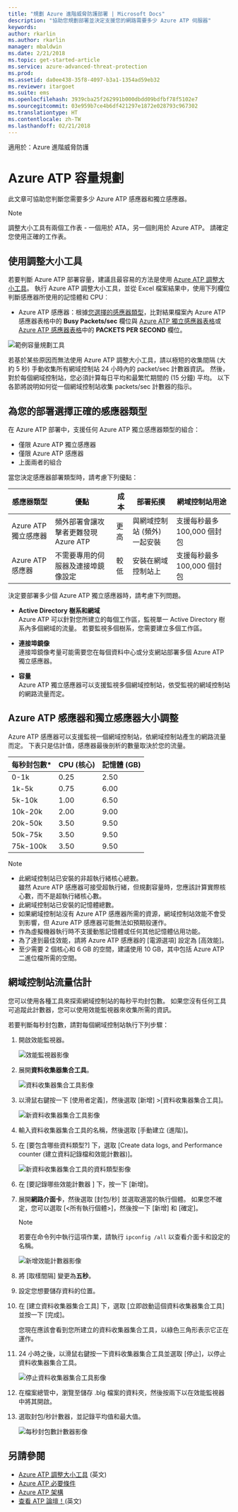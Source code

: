 ```yaml
---
title: "規劃 Azure 進階威脅防護部署 | Microsoft Docs"
description: "協助您規劃部署並決定支援您的網路需要多少 Azure ATP 伺服器"
keywords: 
author: rkarlin
ms.author: rkarlin
manager: mbaldwin
ms.date: 2/21/2018
ms.topic: get-started-article
ms.service: azure-advanced-threat-protection
ms.prod: 
ms.assetid: da0ee438-35f8-4097-b3a1-1354ad59eb32
ms.reviewer: itargoet
ms.suite: ems
ms.openlocfilehash: 3939cba25f262991b000dbdd09bdfbf78f5102e7
ms.sourcegitcommit: 03e959b7ce4b6df421297e1872e028793c967302
ms.translationtype: HT
ms.contentlocale: zh-TW
ms.lasthandoff: 02/21/2018
---
```

適用於：Azure 進階威脅防護



# <a name="azure-atp-capacity-planning"></a>Azure ATP 容量規劃
此文章可協助您判斷您需要多少 Azure ATP 感應器和獨立感應器。

> [!NOTE] 
> 調整大小工具有兩個工作表 - 一個用於 ATA，另一個則用於 Azure ATP。 請確定您使用正確的工作表。

## <a name="using-the-sizing-tool"></a>使用調整大小工具
若要判斷 Azure ATP 部署容量，建議且最容易的方法是使用 [Azure ATP 調整大小工具](http://aka.ms/aatpsizingtool)。 執行 Azure ATP 調整大小工具，並從 Excel 檔案結果中，使用下列欄位判斷感應器所使用的記憶體和 CPU︰

- Azure ATP 感應器：根據[您選擇的感應器類型](#choosing-the-right-sensor-type-for-your-deployment)，比對結果檔案內 Azure ATP 感應器表格中的 **Busy Packets/sec** 欄位與 [Azure ATP 獨立感應器表格](#azure-atp-sensor-sizing)或 [Azure ATP 感應器表格](#azure-atp-standalone-sensor-sizing)中的 **PACKETS PER SECOND** 欄位。


![範例容量規劃工具](media/capacity-tool.png)


若基於某些原因而無法使用 Azure ATP 調整大小工具，請以極短的收集間隔 (大約 5 秒) 手動收集所有網域控制站 24 小時內的 packet/sec 計數器資訊。 然後，對於每個網域控制站，您必須計算每日平均和最繁忙期間的 (15 分鐘) 平均。
以下各節將說明如何從一個網域控制站收集 packets/sec 計數器的指示。

## <a name="choosing-the-right-sensor-type-for-your-deployment"></a>為您的部署選擇正確的感應器類型
在 Azure ATP 部署中，支援任何 Azure ATP 獨立感應器類型的組合：

- 僅限 Azure ATP 獨立感應器
- 僅限 Azure ATP 感應器
- 上面兩者的組合

當您決定感應器部署類型時，請考慮下列優點：

|感應器類型|優點|成本|部署拓撲|網域控制站用途|
|----|----|----|----|-----|
|Azure ATP 獨立感應器|頻外部署會讓攻擊者更難發現 Azure ATP|更高|與網域控制站 (頻外) 一起安裝|支援每秒最多 100,000 個封包|
|Azure ATP 感應器|不需要專用的伺服器及連接埠鏡像設定|較低|安裝在網域控制站上|支援每秒最多 100,000 個封包|

決定要部署多少個 Azure ATP 獨立感應器時，請考慮下列問題。

-   **Active Directory 樹系和網域**<br>
    Azure ATP 可以針對您所建立的每個工作區，監視單一 Active Directory 樹系內多個網域的流量。 若要監視多個樹系，您需要建立多個工作區。 

-   **連接埠鏡像**<br>
連接埠鏡像考量可能需要您在每個資料中心或分支網站部署多個 Azure ATP 獨立感應器。

-   **容量**<br>
    Azure ATP 獨立感應器可以支援監視多個網域控制站，依受監視的網域控制站的網路流量而定。 


## Azure ATP 感應器和獨立感應器大小調整 <a name="sizing"></a>

Azure ATP 感應器可以支援監視一個網域控制站，依網域控制站產生的網路流量而定。 下表只是估計值，感應器最後剖析的數量取決於您的流量。 


|每秒封包數*|CPU (核心)|記憶體 (GB)|
|----|----|-----|
|0-1k|0.25|2.50|
|1k-5k|0.75|6.00|
|5k-10k|1.00|6.50|
|10k-20k|2.00|9.00|
|20k-50k|3.50|9.50|
|50k-75k |3.50|9.50|
|75k-100k|3.50 |9.50|

> [!NOTE]
> - 此網域控制站已安裝的非超執行緒核心總數。<br>雖然 Azure ATP 感應器可接受超執行緒，但規劃容量時，您應該計算實際核心數，而不是超執行緒核心數。
> - 此網域控制站已安裝的記憶體總數。
> -   如果網域控制站沒有 Azure ATP 感應器所需的資源，網域控制站效能不會受到影響，但 Azure ATP 感應器可能無法如預期般運作。
> -   作為虛擬機器執行時不支援動態記憶體或任何其他記憶體佔用功能。
> -   為了達到最佳效能，請將 Azure ATP 感應器的 [電源選項] 設定為 [高效能]。
> -   至少需要 2 個核心和 6 GB 的空間，建議使用 10 GB，其中包括 Azure ATP 二進位檔所需的空間。


## <a name="domain-controller-traffic-estimation"></a>網域控制站流量估計

您可以使用各種工具來探索網域控制站的每秒平均封包數。 如果您沒有任何工具可追蹤此計數器，您可以使用效能監視器來收集所需的資訊。

若要判斷每秒封包數，請對每個網域控制站執行下列步驟：

1.  開啟效能監視器。

    ![效能監視器影像](media/atp-traffic-estimation-1.png)

2.  展開**資料收集器集合工具**。

    ![資料收集器集合工具影像](media/atp-traffic-estimation-2.png)

3.  以滑鼠右鍵按一下 [使用者定義]，然後選取 [新增] &gt;[資料收集器集合工具]。

    ![新資料收集器集合工具影像](media/atp-traffic-estimation-3.png)

4.  輸入資料收集器集合工具的名稱，然後選取 [手動建立 (進階)]。

5.  在 [要包含哪些資料類型?] 下，選取 [Create data logs, and Performance counter (建立資料記錄檔和效能計數器)]。

    ![新資料收集器集合工具的資料類型影像](media/atp-traffic-estimation-5.png)

6.  在 [要記錄哪些效能計數器 ] 下，按一下 [新增]。

7.  展開**網路介面卡**，然後選取 [封包/秒] 並選取適當的執行個體。 如果您不確定，您可以選取 [&lt;所有執行個體&gt;]，然後按一下 [新增] 和 [確定]。

    > [!NOTE]
    > 若要在命令列中執行這項作業，請執行 `ipconfig /all` 以查看介面卡和設定的名稱。

    ![新增效能計數器影像](media/atp-traffic-estimation-7.png)

8.  將 [取樣間隔] 變更為**五秒**。

9. 設定您想要儲存資料的位置。

10. 在 [建立資料收集器集合工具] 下，選取 [立即啟動這個資料收集器集合工具] 並按一下 [完成]。

    您現在應該會看到您所建立的資料收集器集合工具，以綠色三角形表示它正在運作。

11. 24 小時之後，以滑鼠右鍵按一下資料收集器集合工具並選取 [停止]，以停止資料收集器集合工具。

    ![停止資料收集器集合工具影像](media/atp-traffic-estimation-12.png)

12. 在檔案總管中，瀏覽至儲存 .blg 檔案的資料夾，然後按兩下以在效能監視器中將其開啟。

13. 選取封包/秒計數器，並記錄平均值和最大值。

    ![每秒封包數計數器影像](media/atp-traffic-estimation-14.png)



## <a name="see-also"></a>另請參閱
- [Azure ATP 調整大小工具](http://aka.ms/aatpsizingtool) \(英文\)
- [Azure ATP 必要條件](atp-prerequisites.md)
- [Azure ATP 架構](atp-architecture.md)
- [查看 ATP 論壇！](https://aka.ms/azureatpcommunity)\(英文\)
